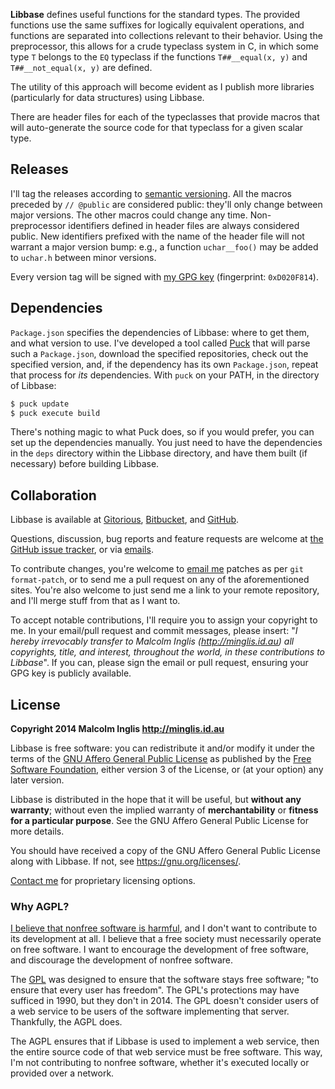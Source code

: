 
**Libbase** defines useful functions for the standard types. The provided functions use the same suffixes for logically equivalent operations, and functions are separated into collections relevant to their behavior. Using the preprocessor, this allows for a crude typeclass system in C, in which some type `T` belongs to the `EQ` typeclass if the functions `T##__equal(x, y)` and `T##__not_equal(x, y)` are defined.

The utility of this approach will become evident as I publish more libraries (particularly for data structures) using Libbase.

There are header files for each of the typeclasses that provide macros that will auto-generate the source code for that typeclass for a given scalar type.


## Releases

I'll tag the releases according to [semantic versioning](http://semver.org/spec/v2.0.0.html). All the macros preceded by `// @public` are considered public: they'll only change between major versions. The other macros could change any time. Non-preprocessor identifiers defined in header files are always considered public. New identifiers prefixed with the name of the header file will not warrant a major version bump: e.g., a function `uchar__foo()` may be added to `uchar.h` between minor versions.

Every version tag will be signed with [my GPG key](http://pool.sks-keyservers.net/pks/lookup?op=vindex&search=0xD020F814) (fingerprint: `0xD020F814`).


## Dependencies

`Package.json` specifies the dependencies of Libbase: where to get them, and what version to use. I've developed a tool called [Puck](https://gitorious.org/mcinglis/puck) that will parse such a `Package.json`, download the specified repositories, check out the specified version, and, if the dependency has its own `Package.json`, repeat that process for *its* dependencies. With `puck` on your PATH, in the directory of Libbase:

``` sh
$ puck update
$ puck execute build
```

There's nothing magic to what Puck does, so if you would prefer, you can set up the dependencies manually. You just need to have the dependencies in the `deps` directory within the Libbase directory, and have them built (if necessary) before building Libbase.


## Collaboration

Libbase is available at [Gitorious](https://gitorious.org/mcinglis/libbase), [Bitbucket](https://bitbucket.org/mcinglis/libbase), and [GitHub](https://github.com/mcinglis/libbase).

Questions, discussion, bug reports and feature requests are welcome at [the GitHub issue tracker](https://github.com/mcinglis/libbase/issues), or via [emails](mailto:me@minglis.id.au).

To contribute changes, you're welcome to [email me](mailto:me@minglis.id.au) patches as per `git format-patch`, or to send me a pull request on any of the aforementioned sites. You're also welcome to just send me a link to your remote repository, and I'll merge stuff from that as I want to.

To accept notable contributions, I'll require you to assign your copyright to me. In your email/pull request and commit messages, please insert: "*I hereby irrevocably transfer to Malcolm Inglis (http://minglis.id.au) all copyrights, title, and interest, throughout the world, in these contributions to Libbase*". If you can, please sign the email or pull request, ensuring your GPG key is publicly available.


## License

**Copyright 2014 Malcolm Inglis <http://minglis.id.au>**

Libbase is free software: you can redistribute it and/or modify it under the terms of the [GNU Affero General Public License](https://gnu.org/licenses/agpl.html) as published by the [Free Software Foundation](https://fsf.org), either version 3 of the License, or (at your option) any later version.

Libbase is distributed in the hope that it will be useful, but **without any warranty**; without even the implied warranty of **merchantability** or **fitness for a particular purpose**. See the GNU Affero General Public License for more details.

You should have received a copy of the GNU Affero General Public License along with Libbase. If not, see <https://gnu.org/licenses/>.

[Contact me](mailto:me@minglis.id.au) for proprietary licensing options.

### Why AGPL?

[I believe that nonfree software is harmful](http://minglis.id.au/blog/2014/04/09/free-software-free-society.html), and I don't want to contribute to its development at all. I believe that a free society must necessarily operate on free software. I want to encourage the development of free software, and discourage the development of nonfree software.

The [GPL](https://gnu.org/licenses/gpl.html) was designed to ensure that the software stays free software; "to ensure that every user has freedom". The GPL's protections may have sufficed in 1990, but they don't in 2014. The GPL doesn't consider users of a web service to be users of the software implementing that server. Thankfully, the AGPL does.

The AGPL ensures that if Libbase is used to implement a web service, then the entire source code of that web service must be free software. This way, I'm not contributing to nonfree software, whether it's executed locally or provided over a network.

